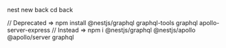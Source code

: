 nest new back
cd back

 // Deprecated => npm install @nestjs/graphql graphql-tools graphql apollo-server-express
//  Instead    => 
                  npm i @nestjs/graphql @nestjs/apollo @apollo/server graphql